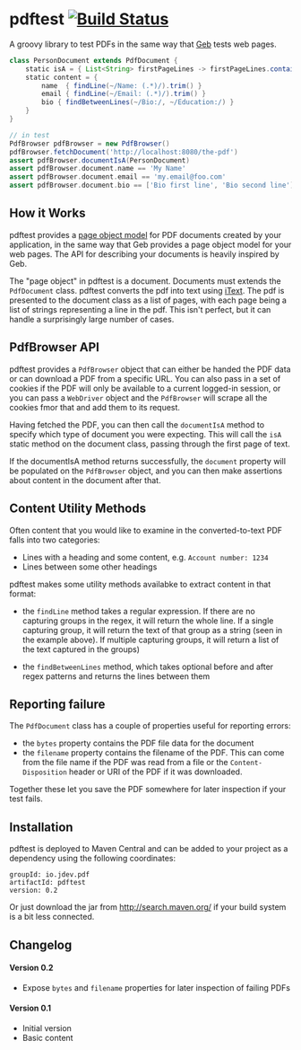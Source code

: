 pdftest [![Build Status](https://travis-ci.org/tomdcc/pdftest.svg?branch=master)](https://travis-ci.org/tomdcc/pdftest)
=======

A groovy library to test PDFs in the same way that [Geb](http://www.gebish.org/)
tests web pages.

```groovy
class PersonDocument extends PdfDocument {
    static isA = { List<String> firstPageLines -> firstPageLines.contains('Personal Details') }
    static content = {
        name  { findLine(~/Name: (.*)/).trim() }
        email { findLine(~/Email: (.*)/).trim() }
        bio { findBetweenLines(~/Bio:/, ~/Education:/) }
    }
}

// in test
PdfBrowser pdfBrowser = new PdfBrowser()
pdfBrowser.fetchDocument('http://localhost:8080/the-pdf')
assert pdfBrowser.documentIsA(PersonDocument)
assert pdfBrowser.document.name == 'My Name' 
assert pdfBrowser.document.email == 'my.email@foo.com' 
assert pdfBrowser.document.bio == ['Bio first line', 'Bio second line'] 
```

How it Works
------------
pdftest provides a [page object model](http://martinfowler.com/bliki/PageObject.html)
for PDF documents created by your application, in the same way that Geb
provides a page object model for your web pages. The API for describing your
documents is heavily inspired by Geb.

The "page object" in pdftest is a document. Documents must extends the
`PdfDocument` class. pdftest converts the pdf into text using
[iText](http://itextpdf.com/). The pdf is presented to the document class as a
list of pages, with each page being a list of strings representing a line in
the pdf. This isn't perfect, but it can handle a surprisingly large number of
cases.


PdfBrowser API
--------------
pdftest provides a `PdfBrowser` object that can either be handed the PDF data
or can download a PDF from a specific URL. You can also pass in a set of
cookies if the PDF will only be available to a current logged-in session,
or you can pass a `WebDriver` object and the `PdfBrowser` will scrape all the
cookies fmor that and add them to its request.

Having fetched the PDF, you can then call the `documentIsA` method to specify
which type of document you were expecting. This will call the `isA` static
method on the document class, passing through the first page of text.

If the documentIsA method returns successfully, the `document` property will
be populated on the `PdfBrowser` object, and you can then make assertions
about content in the document after that.

Content Utility Methods
-----------------------
Often content that you would like to examine in the converted-to-text PDF
falls into two categories:
 - Lines with a heading and some content, e.g. `Account number: 1234`
 - Lines between some other headings

pdftest makes some utility methods availabke to extract content in that format:

 - the `findLine` method takes a regular expression. If there are no capturing
   groups in the regex, it will return the whole line. If a single capturing
   group, it will return the text of that group as a string (seen in the
   example above). If multiple capturing groups, it will return a list of the
   text captured in the groups)

 - the `findBetweenLines` method, which takes optional before and after
   regex patterns and returns the lines between them
 
Reporting failure
-----------------
The `PdfDocument` class has a couple of properties useful for reporting errors:

 - the `bytes` property contains the PDF file data for the document
 - the `filename` property contains the filename of the PDF. This can come from
   the file name if the PDF was read from a file or the `Content-Disposition` header
   or URI of the PDF if it was downloaded.

Together these let you save the PDF somewhere for later inspection if your test
fails.

Installation
------------

pdftest is deployed to Maven Central and can be added to your project as a dependency using the following coordinates:

    groupId: io.jdev.pdf
    artifactId: pdftest
    version: 0.2

Or just download the jar from http://search.maven.org/ if your build system is a bit less connected.

Changelog
---------

#### Version 0.2
 - Expose `bytes` and `filename` properties for later inspection of failing PDFs

#### Version 0.1
 - Initial version
 - Basic content
